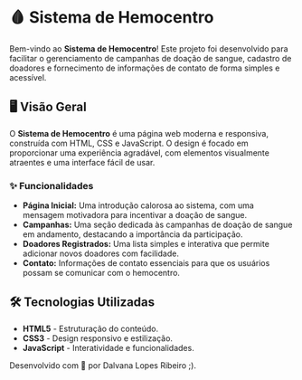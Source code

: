 # 🩸 Sistema de Hemocentro

Bem-vindo ao **Sistema de Hemocentro**! Este projeto foi desenvolvido para facilitar o gerenciamento de campanhas de doação de sangue, cadastro de doadores e fornecimento de informações de contato de forma simples e acessível.

## 🖥️ Visão Geral

O **Sistema de Hemocentro** é uma página web moderna e responsiva, construída com HTML, CSS e JavaScript. O design é focado em proporcionar uma experiência agradável, com elementos visualmente atraentes e uma interface fácil de usar.

### ✨ Funcionalidades

- **Página Inicial:** Uma introdução calorosa ao sistema, com uma mensagem motivadora para incentivar a doação de sangue.
- **Campanhas:** Uma seção dedicada às campanhas de doação de sangue em andamento, destacando a importância da participação.
- **Doadores Registrados:** Uma lista simples e interativa que permite adicionar novos doadores com facilidade.
- **Contato:** Informações de contato essenciais para que os usuários possam se comunicar com o hemocentro.

## 🛠️ Tecnologias Utilizadas

- **HTML5** - Estruturação do conteúdo.
- **CSS3** - Design responsivo e estilização.
- **JavaScript** - Interatividade e funcionalidades.

  
Desenvolvido com 💚 por Dalvana Lopes Ribeiro ;).
